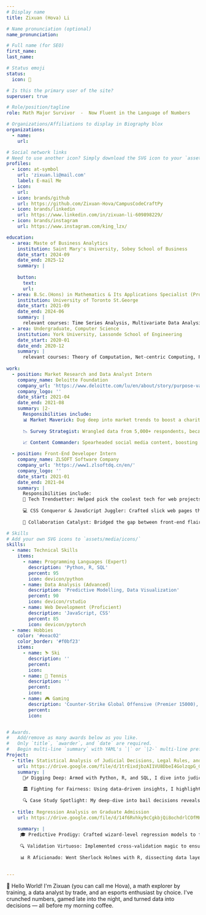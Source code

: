 ```yaml
---
# Display name
title: Zixuan (Hova) Li

# Name pronunciation (optional)
name_pronunciation: 

# Full name (for SEO)
first_name: 
last_name: 

# Status emoji
status: 
  icon: 💼

# Is this the primary user of the site?
superuser: true

# Role/position/tagline
role: Math Major Survivor  -  Now Fluent in the Language of Numbers

# Organizations/Affiliations to display in Biography blox
organizations:
  - name: 
    url: 

# Social network links
# Need to use another icon? Simply download the SVG icon to your `assets/media/icons/` folder.
profiles:
  - icon: at-symbol
    url: 'zixuan.li@mail.com'
    label: E-mail Me
  - icon: 
    url: 
  - icon: brands/github
    url: https://github.com/Zixuan-Hova/CampusCodeCraftPy
  - icon: brands/linkedin
    url: https://www.linkedin.com/in/zixuan-li-609898229/
  - icon: brands/instagram
    url: https://www.instagram.com/king_lzx/

education:
  - area: Maste of Business Analytics
    institution: Saint Mary's University, Sobey School of Business
    date_start: 2024-09
    date_end: 2025-12
    summary: |
      
    button:
      text: 
      url: 
  - area: B.Sc.(Hons) in Mathematics & Its Applications Specialist (Probability/Statistics)
    institution: University of Toronto St.George
    date_start: 2021-09
    date_end: 2024-06
    summary: |
      relevant courses: Time Series Analysis, Multivariate Data Analysis, Observational Studies, Real Analysis, ODE/PDE
  - area: Undergraduate, Computer Science
    institution: York University, Lassonde School of Engineering
    date_start: 2020-01
    date_end: 2020-12
    summary: |
      relevant courses: Theory of Computation, Net-centric Computing, Programming for Mobile Computing
  
work:
  - position: Market Research and Data Analyst Intern
    company_name: Deloitte Foundation
    company_url: 'https://www.deloitte.com/lu/en/about/story/purpose-values/deloitte-foundation.html'
    company_logo: ''
    date_start: 2021-04
    date_end: 2021-08
    summary: |2-
      Responsibilities include:
      📊 Market Maverick: Dug deep into market trends to boost a charity campaign, impacting lives of over 1,000 beneficiaries—because who says you can’t mix analytics with altruism?
        
      📉 Survey Strategist: Wrangled data from 5,000+ respondents, because making decisions without data is just guessing.
        
      📈 Content Commander: Spearheaded social media content, boosting engagement by 30%. Turns out, numbers do have real power!

  - position: Front-End Developer Intern
    company_name: ZLSOFT Software Company
    company_url: 'https://www1.zlsoftdq.cn/en/'
    company_logo: ''
    date_start: 2021-01
    date_end: 2021-04
    summary: |
      Responsibilities include:
      🚀 Tech Trendsetter: Helped pick the coolest tech for web projects, ensuring we were always ahead of the curve.
         
      💻 CSS Conqueror & JavaScript Juggler: Crafted slick web pages that didn’t just work, they wowed.
         
      🤝 Collaboration Catalyst: Bridged the gap between front-end flair and back-end brawn, speeding up project delivery by a whopping 20%.

# Skills
# Add your own SVG icons to `assets/media/icons/`
skills:
  - name: Technical Skills
    items:
      - name: Programming Languages (Expert)
        description: 'Python, R, SQL'
        percent: 95
        icon: devicon/python
      - name: Data Analysis (Advanced)
        description: 'Predictive Modelling, Data Visualization'
        percent: 90
        icon: devicon/rstudio
      - name: Web Development (Proficient)
        description: 'JavaScript, CSS'
        percent: 85
        icon: devicon/pytorch
  - name: Hobbies
    color: '#eeac02'
    color_border: '#f0bf23'
    items:
      - name: ⛷️ Ski
        description: ''
        percent: 
        icon: 
      - name: 🎾 Tennis
        description: ''
        percent: 
        icon: 
      - name: 🎮 Gaming
        description: 'Counter-Strike Global Offensive (Premier 15000), Apex Legends (Diamond), Valorant (Diamond), League of Legends (Gold)'
        percent: 
        icon: 


# Awards.
#   Add/remove as many awards below as you like.
#   Only `title`, `awarder`, and `date` are required.
#   Begin multi-line `summary` with YAML's `|` or `|2-` multi-line prefix and indent 2 spaces below.
Project:
  - title: Statistical Analysis of Judicial Decisions, Legal Rules, and Judicial Decision Making
    url: https://drive.google.com/file/d/1trEixdjbzAI1VU8DbeI4GolzqpG_G5Lr/view?usp=sharing
    summary: |
      🕵️‍♂️ Digging Deep: Armed with Python, R, and SQL, I dive into judicial data, uncovering inefficiencies and disparities that hide in plain sight. Think of me as the detective who uses stats instead of a magnifying glass. |
         
      🏛️ Fighting for Fairness: Using data-driven insights, I highlight case outcome disparities and push for much-needed judicial reforms. It's like being a data-driven superhero, but my cape is made of graphs!
         
      🔍 Case Study Spotlight: My deep-dive into bail decisions reveals systemic biases, sparking conversations and paving the way for reform. It’s not just about finding facts; it’s about making a difference.
      
  - title: Regression Analysis on Graduate Admission
    url: https://drive.google.com/file/d/14f6Rvhky9cCgkbjQi8ochdrlCOfMHhKs/view?usp=sharing
   
    summary: |
     🎓 Predictive Prodigy: Crafted wizard-level regression models to forecast grad school admissions. Who gets in? My algorithms have a guess before they even apply.
         
     🔍 Validation Virtuoso: Implemented cross-validation magic to ensure my crystal ball (read: models) wasn’t just spitting out academic gibberish but real, actionable insights.
         
     📊 R Aficionado: Went Sherlock Holmes with R, dissecting data layers to spotlight what really sways admission decisions. Spoiler: It’s more than just grades and test scores.

  
---
```


👋 Hello World! I'm Zixuan (you can call me Hova), a math explorer by training, a data analyst by trade, and an esports enthusiast by choice. I've crunched numbers, gamed late into the night, and turned data into decisions — all before my morning coffee.
